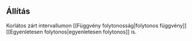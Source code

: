 ## Állítás
Korlátos zárt intervallumon [[Függvény folytonosság|folytonos függvény]] [[Egyenletesen folytonos|egyenletesen folytonos]] is.

